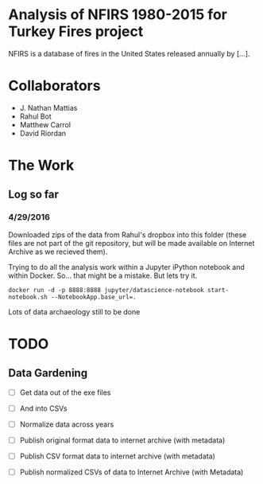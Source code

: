 # Analysis of NFIRS 1980-2015 for Turkey Fires project

NFIRS is a database of fires in the United States released annually by [...].

# Collaborators
* J. Nathan Mattias
* Rahul Bot
* Matthew Carrol
* David Riordan

# The Work
## Log so far
### 4/29/2016
Downloaded zips of the data from Rahul's dropbox into this folder (these files are not part of the git repository, but will be made available on Internet Archive as we recieved them).

Trying to do all the analysis work within a Jupyter iPython notebook and within Docker. So... that might be a mistake. But lets try it.

`docker run -d -p 8888:8888 jupyter/datascience-notebook start-notebook.sh --NotebookApp.base_url=.`

Lots of data archaeology still to be done

# TODO
## Data Gardening
- [ ] Get data out of the exe files 
- [ ] And into CSVs
- [ ] Normalize data across years
- [ ] Publish original format data to internet archive (with metadata)
- [ ] Publish CSV format data to internet archive (with metadata)
- [ ] Publish normalized CSVs of data to Internet Archive (with Metadata)

